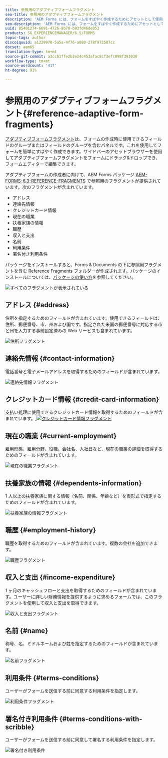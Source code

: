 ```yaml
---
title: 参照用のアダプティブフォームフラグメント
seo-title: 参照用のアダプティブフォームフラグメント
description: 'AEM Forms には、フォームをすばやく作成するためにアセットとして使用できるアダプティブフォームフラグメントが用意されています。 '
seo-description: 'AEM Forms には、フォームをすばやく作成するためにアセットとして使用できるアダプティブフォームフラグメントが用意されています。 '
uuid: 85401274-6691-4726-8b70-b93fd46de053
products: SG_EXPERIENCEMANAGER/6.5/FORMS
topic-tags: author
discoiquuid: a1229970-5a5a-4f76-a880-278f972587cc
docset: aem65
translation-type: tm+mt
source-git-commit: a3ccb1ffe2b2e24c453afac8cf3efc098f393030
workflow-type: tm+mt
source-wordcount: '417'
ht-degree: 91%

---
```



# 参照用のアダプティブフォームフラグメント{#reference-adaptive-form-fragments}

[アダプティブフォームフラグメント](../../forms/using/adaptive-form-fragments.md)は、フォームの作成時に使用できるフィールドのグループまたはフィールドのグループを含むパネルです。これを使用してフォームを簡単にすばやく作成できます。サイドバーのアセットブラウザーを使用してアダプティブフォームフラグメントをフォームにドラッグ&amp;ドロップでき、フォームエディターで編集できます。

アダプティブフォームの作成者に向けて、AEM Forms パッケージ [AEM-FORMS-6.3-REFERENCE-FRAGMENTS](https://www.adobeaemcloud.com/content/marketplace/marketplaceProxy.html?packagePath=/content/companies/public/adobe/packages/cq630/fd/AEM-FORMS-6.3-REFERENCE-FRAGMENTS) で参照用のフラグメントが提供されています。次のフラグメントが含まれています。

* アドレス
* 連絡先情報
* クレジットカード情報
* 現在の職業
* 扶養家族の情報
* 職歴
* 収入と支出
* 名前
* 利用条件
* 署名付き利用条件

パッケージをインストールすると、Forms &amp; Documents の下に参照用フラグメントを含む Reference Fragments フォルダーが作成されます。パッケージのインストールについては、[パッケージの使い方](/help/sites-administering/package-manager.md)を参照してください。

![すべてのフラグメントが表示されている](assets/ootb-frags.png)

## アドレス {#address}

住所を指定するためのフィールドが含まれています。使用できるフィールドは、住所、郵便番号、市、州および国です。指定された米国の郵便番号に対応する市と州を入力する事前設定済みの Web サービスも含まれています。

![住所フラグメント](assets/address.png)

<!--[Click to enlarge

](assets/address-1.png)-->

## 連絡先情報 {#contact-information}

電話番号と電子メールアドレスを取得するためのフィールドが含まれています。

![連絡先情報フラグメント](assets/contact-info.png)

<!--[Click to enlarge

](assets/contact-info-1.png)-->

## クレジットカード情報 {#credit-card-information}

支払い処理に使用できるクレジットカード情報を取得するためのフィールドが含まれています。[ ![クレジットカード情報フラグメント](assets/cc-info.png)](assets/cc-info-1.png)

## 現在の職業 {#current-employment}

雇用形態、雇用分野、役職、会社名、入社日など、現在の職業の詳細を取得するためのフィールドが含まれています。

![現在の職業フラグメント](assets/current-emp.png)

<!--[Click to enlarge

](assets/current-emp-1.png)-->

## 扶養家族の情報 {#dependents-information}

1 人以上の扶養家族に関する情報（名前、関係、年齢など）を表形式で指定するためのフィールドが含まれています。

![扶養家族の情報フラグメント](assets/dependents-info.png)

<!--[Click to enlarge

](assets/dependents-info-1.png)-->

## 職歴 {#employment-history}

職歴を取得するためのフィールドが含まれています。複数の会社を追加できます。

![職歴フラグメント](assets/emp-history.png)

<!--[Click to enlarge

](assets/emp-history-1.png)-->

## 収入と支出 {#income-expenditure}

1 ヶ月のキャッシュフローと支出を取得するためのフィールドが含まれています。ユーザーに詳しい財務情報を提供するように求めるフォームでは、このフラグメントを使用して収入と支出を取得できます。

![収入と支出フラグメント](assets/income.png)

<!--[Click to enlarge

](assets/income-1.png)-->

## 名前 {#name}

称号、名、ミドルネームおよび姓を指定するためのフィールドが含まれています。

![名前フラグメント](assets/name.png)

<!--[Click to enlarge

](assets/name-1.png)-->

## 利用条件 {#terms-conditions}

ユーザーがフォームを送信する前に同意する利用条件を指定します。

![利用条件フラグメント](assets/tnc.png)

<!--[Click to enlarge

](assets/tnc-1.png)-->

## 署名付き利用条件 {#terms-conditions-with-scribble}

ユーザーがフォームを送信する前に同意して署名する利用条件を指定します。

![署名付き利用条件](assets/tnc-scribble.png)

<!--[Click to enlarge

](assets/tnc-scribble-1.png)-->
